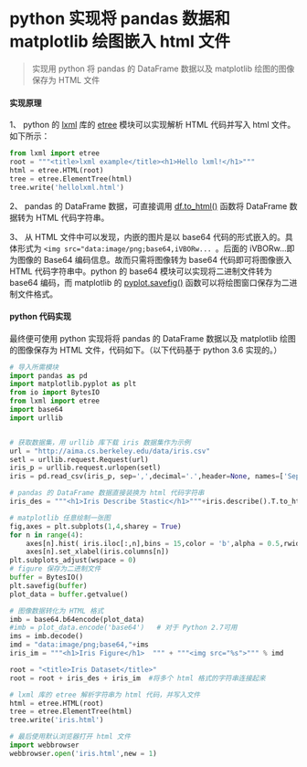 # python 实现将 pandas 数据和 matplotlib 绘图嵌入 html 文件

> 实现用 python 将 pandas 的 DataFrame 数据以及 matplotlib 绘图的图像保存为 HTML 文件

#### 实现原理

1、 python 的 [lxml](http://lxml.de/index.html) 库的 [etree](http://lxml.de/tutorial.html) 模块可以实现解析 HTML 代码并写入 html 文件。如下所示：


```python
from lxml import etree
root = """<title>lxml example</title><h1>Hello lxml!</h1>"""
html = etree.HTML(root)
tree = etree.ElementTree(html)
tree.write('hellolxml.html')
```

2、 pandas 的 DataFrame 数据，可直接调用 [df.to_html()](http://pandas.pydata.org/pandas-docs/stable/io.html#io-html) 函数将 DataFrame 数据转为 HTML 代码字符串。

3、 从 HTML 文件中可以发现，内嵌的图片是以 base64 代码的形式嵌入的。具体形式为 `<img src="data:image/png;base64,iVBORw... `。后面的 iVBORw...即为图像的 Base64 编码信息。故而只需将图像转为 base64 代码即可将图像嵌入 HTML 代码字符串中。python 的 base64 模块可以实现将二进制文件转为 base64 编码，而 matplotlib 的 [pyplot.savefig()](https://matplotlib.org/api/_as_gen/matplotlib.pyplot.savefig.html#matplotlib.pyplot.savefig) 函数可以将绘图窗口保存为二进制文件格式。

#### python 代码实现
最终便可使用 python 实现将将 pandas 的 DataFrame 数据以及 matplotlib 绘图的图像保存为 HTML 文件，代码如下。（以下代码基于 python 3.6 实现的。）


```python
# 导入所需模块
import pandas as pd
import matplotlib.pyplot as plt
from io import BytesIO
from lxml import etree
import base64
import urllib


# 获取数据集，用 urllib 库下载 iris 数据集作为示例
url = "http://aima.cs.berkeley.edu/data/iris.csv"
setl = urllib.request.Request(url)
iris_p = urllib.request.urlopen(setl)
iris = pd.read_csv(iris_p, sep=',',decimal='.',header=None, names=['Sepal_Length','Sepal_Width','Petal_Length','Petal_Width','Species'])

# pandas 的 DataFrame 数据直接装换为 html 代码字符串
iris_des = """<h1>Iris Describe Stastic</h1>"""+iris.describe().T.to_html()

# matplotlib 任意绘制一张图
fig,axes = plt.subplots(1,4,sharey = True)
for n in range(4):
    axes[n].hist( iris.iloc[:,n],bins = 15,color = 'b',alpha = 0.5,rwidth= 0.8 )
    axes[n].set_xlabel(iris.columns[n])
plt.subplots_adjust(wspace = 0)
# figure 保存为二进制文件
buffer = BytesIO()
plt.savefig(buffer)  
plot_data = buffer.getvalue()

# 图像数据转化为 HTML 格式
imb = base64.b64encode(plot_data)  
#imb = plot_data.encode('base64')   # 对于 Python 2.7可用 
ims = imb.decode()
imd = "data:image/png;base64,"+ims
iris_im = """<h1>Iris Figure</h1>  """ + """<img src="%s">""" % imd   

root = "<title>Iris Dataset</title>"
root = root + iris_des + iris_im  #将多个 html 格式的字符串连接起来

# lxml 库的 etree 解析字符串为 html 代码，并写入文件
html = etree.HTML(root)
tree = etree.ElementTree(html)
tree.write('iris.html')

# 最后使用默认浏览器打开 html 文件
import webbrowser
webbrowser.open('iris.html',new = 1)
```